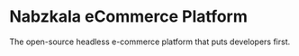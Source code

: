# Nabzkala eCommerce Platform

The open-source headless e-commerce platform that puts developers first.